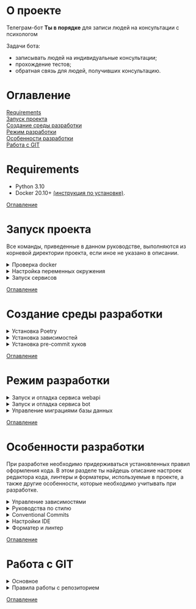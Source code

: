 # О проекте


Телеграм-бот **Ты в порядке** для записи людей на консультации с психологом

Задачи бота:
* записывать людей на индивидуальные консультации;
* прохождение тестов;
* обратная связь для людей, получивших консультацию.

# Оглавление

[Requirements](#Requirements) <br>
[Запуск проекта](#Запуск-проекта) <br>
[Создание среды разработки](#Создание-сред-разработки) <br>
[Режим разработки](#Режим-разработки) <br>
[Особенности разработки](#Особенности-разработки) <br>
[Работа с GIT](#Работа-с-GIT) <br>


# Requirements

* Python 3.10
* Docker 20.10+ [(инструкция по установке)](https://docs.docker.com/get-docker/).

[Оглавление](#Оглавление)

# Запуск проекта

Все команды, приведенные в данном руководстве, выполняются из корневой директории проекта, если
иное не указано в описании.

<details>
<summary>Проверка docker</summary>
<br>
По умолчанию проект запускается в докере. Перед запуском проекта нужно убедиться, что докер
установлен. Открой любой терминал и выполни следующую команду:

```
docker --version
```
Должна быть выведена версия докера, это выглядит примерно так:
```
Docker version 20.10.21, build baeda1f
```
Если докер не установлен, то установи его, следуя [инструкции](https://docs.docker.com/get-docker/).
</details>

<details>
<summary>Настройка переменных окружения</summary>
<br>

Переменные окружения проекта хранятся в файле `.env` , для которого есть шаблон `.env.template`.
Создай в корне проекта файл `.env` простым копированием файла `.env.template`.

</details>

<details>
<summary>Запуск сервисов</summary>
<br>
Для запуска проекта выполни следующую команду:
```
docker-compose up -d --build
```

Убедимся, что все контейнеры запущены:
```
docker-compose ps
```

Результат должен быть примерно такой (список сервисов может отличаться, но статус всех сервисов
должен быть `running`):
```
NAME                           COMMAND                  SERVICE             STATUS              PORTS
bmc_companion_bot-bot-1        "/scripts/entrypoint…"   bot                 running
bmc_companion_bot-nginx-1      "/docker-entrypoint.…"   nginx               running             0.0.0.0:80->80/tcp
bmc_companion_bot-postgres-1   "docker-entrypoint.s…"   postgres            running             0.0.0.0:5435->5432/tcp
bmc_companion_bot-redis-1      "docker-entrypoint.s…"   redis               running             0.0.0.0:6379->6379/tcp
bmc_companion_bot-webapi-1     "/scripts/entrypoint…"   webapi              running
```

Перейди по адресу [http://127.0.0.1/api/v1/healthcheck/ping/](http://127.0.0.1/api/v1/healthcheck/ping/).
Если все ок, то должно быть сообщение `pong`.

Чтобы заработал бот, нужно задать действующий токен бота для переменной `BOT_TOKEN` в файле `.env`,
а затем снова запустить все сервисы через `docker-compose`.

Остановить и удалить запущенные контейнеры:
```
docker-compose down
```

</details>

[Оглавление](#Оглавление)

# Создание среды разработки

<details>
<summary>Установка Poetry</summary>
<br>

Poetry - это пакетный менеджер для python, аналог `pip`. Подробнее про установку Poetry [здесь](https://python-poetry.org/docs/#installation).

Команды для установки Poetry:

**Linux, macOS, Windows (WSL)**
```
curl -sSL https://install.python-poetry.org | python3 -
```
**Windows (Powershell)**
```
(Invoke-WebRequest -Uri https://install.python-poetry.org -UseBasicParsing).Content | py -
```
**Важно:** после установки нужно вручную добавить путь к Poetry в переменную среды PATH.

Например, на Mac это можно сделать, добавив в файл `.zprofile` (/Users/your-user-name/.zprofile) следующие строки:
```
PATH="$HOME/.local/bin:$HOME/bin:$PATH"
export PATH
```
Подробнее [здесь](https://github.com/python-poetry/poetry/issues/507) и раздел [Add Poetry to your PATH](https://python-poetry.org/docs/#installation)
в документации.

**Важно:** после установки Poetry, нужно перезапустить терминал.

Теперь проверим, что Poetry установлен корректно:
```
poetry --version
```
Результат выполнения команды должен быть такой (версия должна быть не ниже):
```
Poetry (version 1.3.1)
```
</details>

<details>
<summary>Установка зависимостей</summary>
<br>

Сначала нужно активировать виртуальную среду:
```
poetry shell
```
Теперь можно установить все зависимости:
```
poetry install
```
</details>

<details>
<summary>Установка pre-commit хуков</summary>
<br>

Пакет [pre-commit](https://pre-commit.com/) включен в список зависимостей и устанавливается
командой `poetry install`. Для проверки корректности установки `pre-commit`
нужно выполнить команду:
```
pre-commit --version
```
В ответ должна быть выведена версия pre-commit - это значит, что все установлено корректно:
```
pre-commit 2.20.0
```

Установи pre-commit хуки:
```
pre-commit install
pre-commit install --hook-type commit-msg
```
Если установка прошла успешно, то ты увидишь следующее сообщение:
```
pre-commit installed at .git/hooks/pre-commit
```
Теперь все готово к разработке.
</details>

[Оглавление](#Оглавление)

# Режим разработки

<details>
<summary>Запуск и отладка сервиса webapi</summary>
<br>

Для запуска и отладки сервиса webapi нужно, чтобы была запущена база данных и redis.

Сначала остановим все запущенные контейнеры:
```
docker-compose down
```
Запустим базу данных и redis:
```
docker-compose up -d --build postgres redis
```
Теперь можно запустить сам сервис:
```
python webapi/src/manage.py
```
Перейди по адресу [http://127.0.0.1:5000/api/v1/healthcheck/ping/](http://127.0.0.1:5000/api/v1/healthcheck/ping/).
Если выдается `pong`, значит все ок.

Ты можешь настраивать хост и порт с помощью переменных окружения `APP_HOST` и `APP_PORT`.

Отлаживать сервис можно с помощью стандартного дебаггера в PyCharm. Для этого запусти debug файла
`webapi/src/manage.py`.
</details>

<details>
<summary>Запуск и отладка сервиса bot</summary>
<br>
Для того чтобы бот заработал, нужно установить валидный токен бота для переменной окружения
`BOT_TOKEN`.

Процесс запуска и отладки сервиса bot ничем не отличается от процесса запуска и отладки сервиса
webapi, только используется другой файл.

Запустить сервис bot:
```
python bot/src/run.py
```
</details>

<details>
<summary>Управление миграциями базы данных</summary>
<br>

Базой данных управляет сервис webapi.

После изменения моделей в файле `models.py` нужно сформировать миграции. Перед этим убедись,
что у тебя запущена база данных.

**Важно:** для выполнения миграций необходимо находиться в папке `webapi/src`.

Перейди в папку `webapi/src`:
```
cd webapi/src
```

Сформировать файлы миграции:
```
python -m flask db migrate -m "Your comment"
```
Применить миграции:
```
python -m flask db upgrade
```
</details>

[Оглавление](#Оглавление)

# Особенности разработки

При разработке необходимо придерживаться установленных правил оформления кода.
В этом разделе ты найдешь описание настроек редактора кода, линтеры и форматеры,
используемые в проекте, а также другие особенности, которые необходимо учитывать при разработке.

<details>
<summary>Управление зависимостями</summary>
<br>

В качестве пакетного менеджера используется [Poetry](https://python-poetry.org/). Для управления зависимостями используются группы (см. файл `pyproject.toml`).

Все основные зависимости располагаются в группе `tool.poetry.dependencies`:
```
[tool.poetry.dependencies]
python = "^3.10"
Django = "^4.1"
```
Добавление основной зависимости:
```bash
poetry add pendulum
```
Остальные зависимости делятся на группы. Например, группа `lint` - зависимостей для линтинга:
```
[tool.poetry.group.lint.dependencies]
flake8 = "^5.0.4"
flake8-broken-line = "^0.5.0"
flake8-quotes = "^3.3.1"
pep8-naming = "^0.13.2"
```
Добавление зависимости в конкретную группу (используй флаг `--group` и название группы):
```bash
poetry add pytest --group test
```
</details>

<details>
<summary>Руководства по стилю</summary>
<br>

### Импорты
Выполняй импорты из каталогов, вложенных в `src`. Следи, чтобы твои импорты не начинались
с папки `src`.

Рассмотрим пример следующей структуры каталогов:
```
\
├── project_name
│   ├── src
│   │   ├── app
│   │   │   ├── auth
│   │   │   │   └── routes.py
│   │   │   └── models.py
│   │   └── manage.py
└── └── docker
```
Необходимо выполнить импорт моделей из файла `models.py` в файл `routes.py`.

Неправильно:
```python
from src.app.models import User
```
Правильно:
```python
from app.models import User
```
Если ты используешь PyCharm, то можешь пометить каталог `src` как `Source Root`
(правой кнопкой -> Mark Directory as -> Mark as Source Root), тогда PyCharm будет корректно
добавлять импорты.

Такое использование импортов необходимо для корректной контейнеризации приложения в докере.
Внутри докер-контейнера папка приложения может называться по-другому, например, мы захотим
назвать её `app`. В Dockerfile это будет выглядеть так:
```dockerfile
ARG HOME_DIR=/app
WORKDIR $HOME_DIR

COPY ./src .
```
На хосте каталог называется `src`, а в контейнере `app`. Импорт из `src` приведет к ошибке:
```
ModuleNotFoundError: No module named 'src'
```
</details>

<details>
<summary>Conventional Commits</summary>
<br>

Твои комментарии к коммитам должны соответствовать [Conventional Commits](https://www.conventionalcommits.org/en/v1.0.0/).
Pre-commit хук `conventional-pre-commit` выполнит проверку комментария перед коммитом.

Если твой комментарий не соответствует конвенции, то в терминале ты увидишь подобное сообщение:
```bash
commitizen check.........................................................Failed
- hook id: conventional-pre-commit
- exit code: 1
```
Для более удобного написания комментариев к коммитам, ты можешь воспользоваться плагином
Conventional Commit для PyCharm:
![conventional-commit-plugin.png](docs/assets/img/conventional-commit-plugin.png)
</details>

<details>
<summary>Настройки IDE</summary>
<br>

Проект содержит файл `.editorconfig` - ознакомься с ним, чтобы узнать какие настройки
должны быть в твоем редакторе.
</details>

<details>
<summary>Форматер и линтер</summary>
<br>

В качестве форматера мы используем [black](https://github.com/psf/black).
Конфиг black см. в файле `pyproject.toml` в секции `[tool.black]`.

Линтер - flake8, конфиг находится в файле `setup.cfg`.

Если ты используешь PyCharm, то можешь настроить форматирование файла с помощью black
через External Tools:
![add-external-tool.png](docs/assets/img/add-external-tool.png)

Также можно назначить hot key для этого действия:
![add-hot-key.png](docs/assets/img/add-hot-key.png)
</details>

[Оглавление](#Оглавление)

# Работа с GIT

<details>
<summary>Основное</summary>
<br>

Все коммиты должны быть на русском языке.

*Важно!!! Для быстрого прохождения код-ревью, для снижения merge conflict придерживайся
следующих правил:*

1. Один PR может содержать несколько коммитов.
2. В коммит добавляй только измененные файлы, в которых решается только твоя задача.
3. Не добавляй папки полностью, добавляй файлы по отдельности.
4. Не изменяй форматирование других файлов и не добавляй их в коммит.

</details>

<details>
<summary>Правила работы с репозиторием</summary>
<br>

### Правила именования веток
Название ветки должно быть сформировано по правилу `{type}/{name}`, где:
* `type`: тип (feat, fix и т.п.) согласно [conventional-commits](https://www.conventionalcommits.org/en/v1.0.0/);
* `name`: внятное короткое название на английском (слова разделены дефисом).

### Правила написания коммитов
Согласно [conventional-commits](https://www.conventionalcommits.org/en/v1.0.0/) комментарий к коммиту
должен начинаться с типа (feat, fix и т.п.).

Придерживайся простых формулировок. Используй слова "добавлен", "исправлен" вместо
"добавил(а)", "исправил(а)", "пофиксил(а)",

### Решение ошибок при коммитах
Для того чтобы не было ошибок при выполнении коммитов, перед добавлением файлов в индекс,
выполни форматирование (находясь в корне проекта):
```
isort .
black .
```
После этого можешь смело выполнять git add и git commit.

При выполнении команды `git commit` могут возникать непонятные на первый взгляд ошибки. Например,
такие:
```
isort.............................Failed
- hook id: isort
- files were modified by this hook

Skipped 2 files
.../site-packages/isort/main.py:104: UserWarning: Unable to parse file ./bot/src/run.py due to [Errno 2] No such file or directory: '/Users/denis/Documents/projects/bmc/bmc_companion_bot/bot/src/run.py.isorted' -> '/Users/denis/Documents/projects/bmc/bmc_companion_bot/bot/src/run.py'
  warn(f"Unable to parse file {file_name} due to {error}")
/Users/denis/Library/Caches/pypoetry/virtualenvs/bmc-TOtCo-TH-py3.10/lib/python3.10/site-packages/isort/main.py:104: UserWarning: Unable to parse file ./webapi/src/app/__init__.py due to [
```
В этом нет ничего страшного, просто выполни еще раз команду добавления в индекс:
```
git add .
```
Затем снова повтори коммит.

### Flow работы с репозиторием
1. Клонируй репозиторий:
```
git clone git@github.com:Studio-Yandex-Practicum/bmc_companion_bot.git
```

Если нужно получить все изменения из главной ветки:
```
git pull origin develop
```

2. Создай ветку для своей задачи, следуя правилам;

3. Переключись на созданную ветку:
```
git checkout feat/model_user
```

4. Внеси изменения в код;

5. Выполни форматирование (находясь в корне проекта):
```
isort .
black .
```

6. Посмотри какие файлы были изменены:
```
git status
```

Добавь измененные файлы в индекс:
```
git add model.py service.py
```

Создай новый коммит и запуш его:
```
git commit -m 'feat: commit description'
git push origin feat/model_user
```

7. Создай pull request из своей ветки в ветку `develop`

</details>

[Оглавление](#Оглавление)
